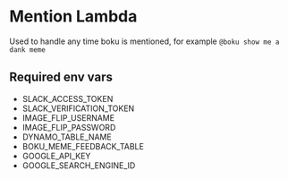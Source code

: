 # Mention Lambda

Used to handle any time boku is mentioned, for example `@boku show me a dank meme`

## Required env vars

* SLACK_ACCESS_TOKEN
* SLACK_VERIFICATION_TOKEN
* IMAGE_FLIP_USERNAME
* IMAGE_FLIP_PASSWORD
* DYNAMO_TABLE_NAME
* BOKU_MEME_FEEDBACK_TABLE
* GOOGLE_API_KEY
* GOOGLE_SEARCH_ENGINE_ID
